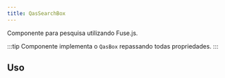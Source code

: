 ```yaml
---
title: QasSearchBox
---
```


<div class="flex q-gutter-x-md">
  <doc-link title="Componente" name="QasBox" to="/components/Box" />
  <doc-link title="Biblioteca" name="Fuse.js" href="https://fusejs.io/" />
</div>

Componente para pesquisa utilizando Fuse.js.

<doc-api file="search-box/QasSearchBox" name="QasSearchBox" />

:::tip
Componente implementa o `QasBox` repassando todas propriedades.
:::

## Uso

<doc-example file="QasSearchBox/Basic" title="Básico" />

